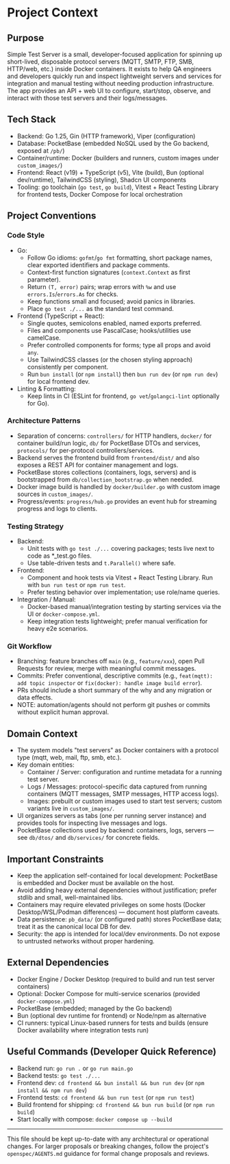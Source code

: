 # Project Context

## Purpose
Simple Test Server is a small, developer-focused application for spinning up short-lived, disposable protocol servers (MQTT, SMTP, FTP, SMB, HTTP/web, etc.) inside Docker containers. It exists to help QA engineers and developers quickly run and inspect lightweight servers and services for integration and manual testing without needing production infrastructure. The app provides an API + web UI to configure, start/stop, observe, and interact with those test servers and their logs/messages.

## Tech Stack
- Backend: Go 1.25, Gin (HTTP framework), Viper (configuration)
- Database: PocketBase (embedded NoSQL used by the Go backend, exposed at `/pb/`)
- Container/runtime: Docker (builders and runners, custom images under `custom_images/`)
- Frontend: React (v19) + TypeScript (v5), Vite (build), Bun (optional dev/runtime), TailwindCSS (styling), Shadcn UI components
- Tooling: go toolchain (`go test`, `go build`), Vitest + React Testing Library for frontend tests, Docker Compose for local orchestration

## Project Conventions

### Code Style
- Go:
  - Follow Go idioms: `gofmt`/`go fmt` formatting, short package names, clear exported identifiers and package comments.
  - Context-first function signatures (`context.Context` as first parameter).
  - Return `(T, error)` pairs; wrap errors with `%w` and use `errors.Is`/`errors.As` for checks.
  - Keep functions small and focused; avoid panics in libraries.
  - Place `go test ./...` as the standard test command.
- Frontend (TypeScript + React):
  - Single quotes, semicolons enabled, named exports preferred.
  - Files and components use PascalCase; hooks/utilities use camelCase.
  - Prefer controlled components for forms; type all props and avoid `any`.
  - Use TailwindCSS classes (or the chosen styling approach) consistently per component.
  - Run `bun install` (or `npm install`) then `bun run dev` (or `npm run dev`) for local frontend dev.
- Linting & Formatting:
  - Keep lints in CI (ESLint for frontend, `go vet`/`golangci-lint` optionally for Go).

### Architecture Patterns
- Separation of concerns: `controllers/` for HTTP handlers, `docker/` for container build/run logic, `db/` for PocketBase DTOs and services, `protocols/` for per-protocol controllers/services.
- Backend serves the frontend build from `frontend/dist/` and also exposes a REST API for container management and logs.
- PocketBase stores collections (containers, logs, servers) and is bootstrapped from `db/collection_bootstrap.go` when needed.
- Docker image build is handled by `docker/builder.go` with custom image sources in `custom_images/`.
- Progress/events: `progress/hub.go` provides an event hub for streaming progress and logs to clients.

### Testing Strategy
- Backend:
  - Unit tests with `go test ./...` covering packages; tests live next to code as *_test.go files.
  - Use table-driven tests and `t.Parallel()` where safe.
- Frontend:
  - Component and hook tests via Vitest + React Testing Library. Run with `bun run test` or `npm run test`.
  - Prefer testing behavior over implementation; use role/name queries.
- Integration / Manual:
  - Docker-based manual/integration testing by starting services via the UI or `docker-compose.yml`.
  - Keep integration tests lightweight; prefer manual verification for heavy e2e scenarios.

### Git Workflow
- Branching: feature branches off `main` (e.g., `feature/xxx`), open Pull Requests for review, merge with meaningful commit messages.
- Commits: Prefer conventional, descriptive commits (e.g., `feat(mqtt): add topic inspector` or `fix(docker): handle image build error`).
- PRs should include a short summary of the why and any migration or data effects.
- NOTE: automation/agents should not perform git pushes or commits without explicit human approval.

## Domain Context
- The system models "test servers" as Docker containers with a protocol type (mqtt, web, mail, ftp, smb, etc.).
- Key domain entities:
  - Container / Server: configuration and runtime metadata for a running test server.
  - Logs / Messages: protocol-specific data captured from running containers (MQTT messages, SMTP messages, HTTP access logs).
  - Images: prebuilt or custom images used to start test servers; custom variants live in `custom_images/`.
- UI organizes servers as tabs (one per running server instance) and provides tools for inspecting live messages and logs.
- PocketBase collections used by backend: containers, logs, servers — see `db/dtos/` and `db/services/` for concrete fields.

## Important Constraints
- Keep the application self-contained for local development: PocketBase is embedded and Docker must be available on the host.
- Avoid adding heavy external dependencies without justification; prefer stdlib and small, well-maintained libs.
- Containers may require elevated privileges on some hosts (Docker Desktop/WSL/Podman differences) — document host platform caveats.
- Data persistence: `pb_data/` (or configured path) stores PocketBase data; treat it as the canonical local DB for dev.
- Security: the app is intended for local/dev environments. Do not expose to untrusted networks without proper hardening.

## External Dependencies
- Docker Engine / Docker Desktop (required to build and run test server containers)
- Optional: Docker Compose for multi-service scenarios (provided `docker-compose.yml`)
- PocketBase (embedded; managed by the Go backend)
- Bun (optional dev runtime for frontend) or Node/npm as alternative
- CI runners: typical Linux-based runners for tests and builds (ensure Docker availability where integration tests run)


## Useful Commands (Developer Quick Reference)
- Backend run: `go run .` or `go run main.go`
- Backend tests: `go test ./...`
- Frontend dev: `cd frontend && bun install && bun run dev` (or `npm install && npm run dev`)
- Frontend tests: `cd frontend && bun run test` (or `npm run test`)
- Build frontend for shipping: `cd frontend && bun run build` (or `npm run build`)
- Start locally with compose: `docker compose up --build`


---

This file should be kept up-to-date with any architectural or operational changes. For larger proposals or breaking changes, follow the project's `openspec/AGENTS.md` guidance for formal change proposals and reviews.
